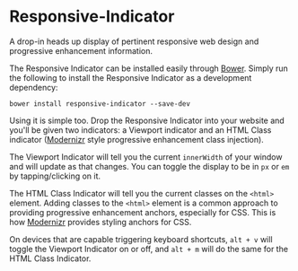 Responsive-Indicator
====================

A drop-in heads up display of pertinent responsive web design and progressive enhancement information.

The Responsive Indicator can be installed easily through [Bower](http://bower.io/). Simply run the following to install the Responsive Indicator as a development dependency:

```
bower install responsive-indicator --save-dev
```

Using it is simple too. Drop the Responsive Indicator into your website and you'll be given two indicators: a Viewport indicator and an HTML Class indicator ([Modernizr](http://modernizr.com/) style progressive enhancement class injection).

The Viewport Indicator will tell you the current `innerWidth` of your window and will update as that changes. You can toggle the display to be in `px` or `em` by tapping/clicking on it.

The HTML Class Indicator will tell you the current classes on the `<html>` element. Adding classes to the `<html>` element is a common approach to providing progressive enhancement anchors, especially for CSS. This is how [Modernizr](http://modernizr.com/) provides styling anchors for CSS.

On devices that are capable triggering keyboard shortcuts, `alt + v` will toggle the Viewport Indicator on or off, and `alt + m` will do the same for the HTML Class Indicator.